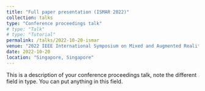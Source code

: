 ```yaml
---
title: "Full paper presentation (ISMAR 2022)"
collection: talks
type: "Conference proceedings talk"
# type: "Talk"
# type: "Tutorial"
permalink: /talks/2022-10-20-ismar
venue: "2022 IEEE International Symposium on Mixed and Augmented Reality "
date: 2022-10-20
location: "Singapore, Singapore"
---
```


This is a description of your conference proceedings talk, note the different field in type. You can put anything in this field.
